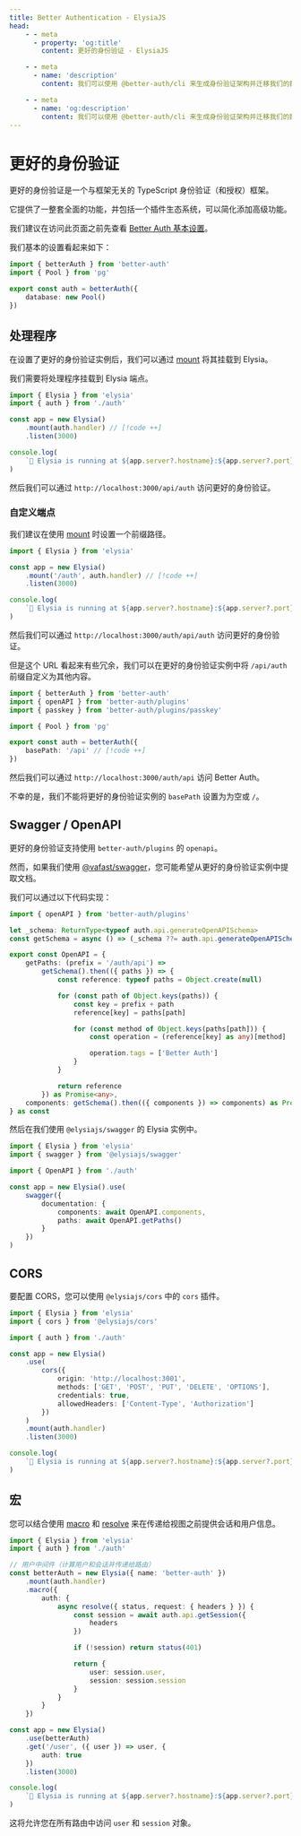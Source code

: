 ```yaml
---
title: Better Authentication - ElysiaJS
head:
    - - meta
      - property: 'og:title'
        content: 更好的身份验证 - ElysiaJS

    - - meta
      - name: 'description'
        content: 我们可以使用 @better-auth/cli 来生成身份验证架构并迁移我们的数据库。

    - - meta
      - name: 'og:description'
        content: 我们可以使用 @better-auth/cli 来生成身份验证架构并迁移我们的数据库。
---
```


# 更好的身份验证

更好的身份验证是一个与框架无关的 TypeScript 身份验证（和授权）框架。

它提供了一整套全面的功能，并包括一个插件生态系统，可以简化添加高级功能。

我们建议在访问此页面之前先查看 [Better Auth 基本设置](https://www.better-auth.com/docs/installation)。

我们基本的设置看起来如下：

```ts [auth.ts]
import { betterAuth } from 'better-auth'
import { Pool } from 'pg'

export const auth = betterAuth({
    database: new Pool()
})
```

## 处理程序

在设置了更好的身份验证实例后，我们可以通过 [mount](/patterns/mount.html) 将其挂载到 Elysia。

我们需要将处理程序挂载到 Elysia 端点。

```ts [index.ts]
import { Elysia } from 'elysia'
import { auth } from './auth'

const app = new Elysia()
	.mount(auth.handler) // [!code ++]
	.listen(3000)

console.log(
    `🦊 Elysia is running at ${app.server?.hostname}:${app.server?.port}`
)
```

然后我们可以通过 `http://localhost:3000/api/auth` 访问更好的身份验证。

### 自定义端点

我们建议在使用 [mount](/patterns/mount.html) 时设置一个前缀路径。

```ts [index.ts]
import { Elysia } from 'elysia'

const app = new Elysia()
	.mount('/auth', auth.handler) // [!code ++]
	.listen(3000)

console.log(
    `🦊 Elysia is running at ${app.server?.hostname}:${app.server?.port}`
)
```

然后我们可以通过 `http://localhost:3000/auth/api/auth` 访问更好的身份验证。

但是这个 URL 看起来有些冗余，我们可以在更好的身份验证实例中将 `/api/auth` 前缀自定义为其他内容。

```ts
import { betterAuth } from 'better-auth'
import { openAPI } from 'better-auth/plugins'
import { passkey } from 'better-auth/plugins/passkey'

import { Pool } from 'pg'

export const auth = betterAuth({
    basePath: '/api' // [!code ++]
})
```

然后我们可以通过 `http://localhost:3000/auth/api` 访问 Better Auth。

不幸的是，我们不能将更好的身份验证实例的 `basePath` 设置为为空或 `/`。

## Swagger / OpenAPI

更好的身份验证支持使用 `better-auth/plugins` 的 `openapi`。

然而，如果我们使用 [@vafast/swagger](/middleware/swagger)，您可能希望从更好的身份验证实例中提取文档。

我们可以通过以下代码实现：

```ts
import { openAPI } from 'better-auth/plugins'

let _schema: ReturnType<typeof auth.api.generateOpenAPISchema>
const getSchema = async () => (_schema ??= auth.api.generateOpenAPISchema())

export const OpenAPI = {
    getPaths: (prefix = '/auth/api') =>
        getSchema().then(({ paths }) => {
            const reference: typeof paths = Object.create(null)

            for (const path of Object.keys(paths)) {
                const key = prefix + path
                reference[key] = paths[path]

                for (const method of Object.keys(paths[path])) {
                    const operation = (reference[key] as any)[method]

                    operation.tags = ['Better Auth']
                }
            }

            return reference
        }) as Promise<any>,
    components: getSchema().then(({ components }) => components) as Promise<any>
} as const
```

然后在我们使用 `@elysiajs/swagger` 的 Elysia 实例中。

```ts
import { Elysia } from 'elysia'
import { swagger } from '@elysiajs/swagger'

import { OpenAPI } from './auth'

const app = new Elysia().use(
    swagger({
        documentation: {
            components: await OpenAPI.components,
            paths: await OpenAPI.getPaths()
        }
    })
)
```

## CORS

要配置 CORS，您可以使用 `@elysiajs/cors` 中的 `cors` 插件。

```ts
import { Elysia } from 'elysia'
import { cors } from '@elysiajs/cors'

import { auth } from './auth'

const app = new Elysia()
    .use(
        cors({
            origin: 'http://localhost:3001',
            methods: ['GET', 'POST', 'PUT', 'DELETE', 'OPTIONS'],
            credentials: true,
            allowedHeaders: ['Content-Type', 'Authorization']
        })
    )
    .mount(auth.handler)
    .listen(3000)

console.log(
    `🦊 Elysia is running at ${app.server?.hostname}:${app.server?.port}`
)
```

## 宏

您可以结合使用 [macro](https://elysiajs.com/patterns/macro.html#macro) 和 [resolve](https://elysiajs.com/essential/handler.html#resolve) 来在传递给视图之前提供会话和用户信息。

```ts
import { Elysia } from 'elysia'
import { auth } from './auth'

// 用户中间件（计算用户和会话并传递给路由）
const betterAuth = new Elysia({ name: 'better-auth' })
    .mount(auth.handler)
    .macro({
        auth: {
            async resolve({ status, request: { headers } }) {
                const session = await auth.api.getSession({
                    headers
                })

                if (!session) return status(401)

                return {
                    user: session.user,
                    session: session.session
                }
            }
        }
    })

const app = new Elysia()
    .use(betterAuth)
    .get('/user', ({ user }) => user, {
        auth: true
    })
    .listen(3000)

console.log(
    `🦊 Elysia is running at ${app.server?.hostname}:${app.server?.port}`
)
```

这将允许您在所有路由中访问 `user` 和 `session` 对象。